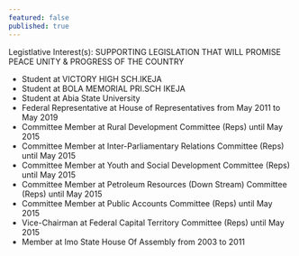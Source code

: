 ```yaml
---
featured: false
published: true
---
```

Legistlative Interest(s): SUPPORTING LEGISLATION THAT WILL PROMISE PEACE UNITY & PROGRESS OF THE COUNTRY

* Student at VICTORY HIGH SCH.IKEJA
* Student at BOLA MEMORIAL PRI.SCH IKEJA
* Student at Abia State University
* Federal Representative at House of Representatives from May 2011 to May 2019
* Committee Member at Rural Development Committee (Reps) until May 2015
* Committee Member at Inter-Parliamentary Relations Committee (Reps) until May 2015
* Committee Member at Youth and Social Development Committee (Reps) until May 2015
* Committee Member at Petroleum Resources (Down Stream) Committee (Reps) until May 2015
* Committee Member at Public Accounts Committee (Reps) until May 2015
* Vice-Chairman at Federal Capital Territory Committee (Reps) until May 2015
* Member at Imo State House Of Assembly from 2003 to 2011

